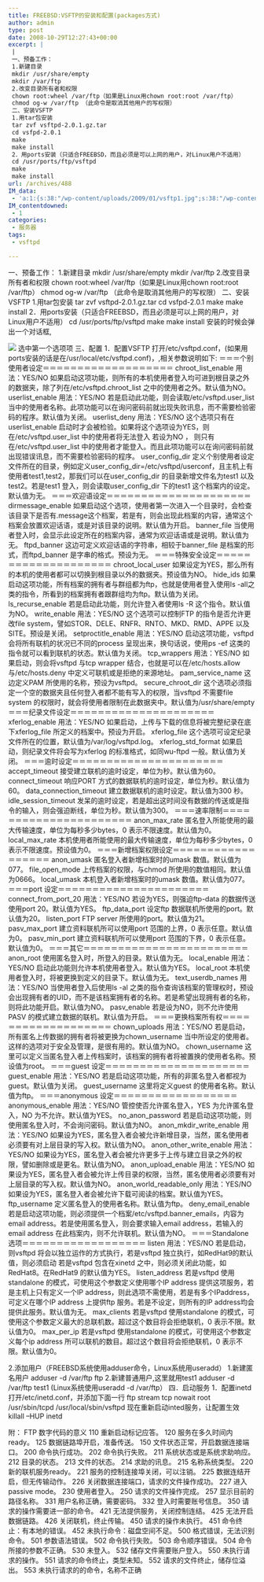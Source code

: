 ```yaml
---
title: FREEBSD:VSFTP的安装和配置(packages方式)
author: admin
type: post
date: 2008-10-29T12:27:43+00:00
excerpt: |
 |
 一、预备工作：
 1.新建目录
 mkdir /usr/share/empty
 mkdir /var/ftp
 2.改变目录所有者和权限
 chown root:wheel /var/ftp（如果是Linux用chown root:root /var/ftp）
 chmod og-w /var/ftp （此命令是取消其他用户的写权限）
 二、安装VSFTP
 1.用tar包安装
 tar zvf vsftpd-2.0.1.gz.tar
 cd vsfpd-2.0.1
 make
 make install
 2．用ports安装（只适合FREEBSD，而且必须是可以上网的用户，对Linux用户不适用）
 cd /usr/ports/ftp/vsftpd
 make
 make install
url: /archives/488
IM_data:
 - 'a:1:{s:38:"/wp-content/uploads/2009/01/vsftp1.jpg";s:38:"/wp-content/uploads/2009/01/vsftp1.jpg";}'
IM_contentdowned:
 - 1
categories:
 - 服务器
tags:
 - vsftpd

---
```

一、预备工作：
1.新建目录
mkdir /usr/share/empty
mkdir /var/ftp
2.改变目录所有者和权限
chown root:wheel /var/ftp（如果是Linux用chown root:root /var/ftp）
chmod og-w /var/ftp （此命令是取消其他用户的写权限）
二、安装VSFTP
1.用tar包安装
tar zvf vsftpd-2.0.1.gz.tar
cd vsfpd-2.0.1
make
make install
2．用ports安装（只适合FREEBSD，而且必须是可以上网的用户，对Linux用户不适用）
cd /usr/ports/ftp/vsftpd
make
make install
安装的时候会弹出一个对话框,

[![](https://blogstatic.haohtml.com//uploads/2023/09/vsftp1.jpg)][1]
选中第一个选项项
三、配置
1．配置VSFTP
打开/etc/vsftpd.conf，(如果用ports安装的话是在/usr/local/etc/vsftpd.conf)，,相关参数说明如下:
＝＝＝个别使用者设定＝＝＝＝＝＝＝＝＝＝＝＝＝＝＝＝＝＝＝
chroot\_list\_enable
用法：YES/NO
如果启动这项功能，则所有的本机使用者登入均可进到根目录之外的数据夹，除了列在/etc/vsftpd.chroot_list 之中的使用者之外。默认值为NO。
userlist_enable
用法：YES/NO
若是启动此功能，则会读取/etc/vsftpd.user_list 当中的使用者名称。此项功能可以在询问密码前就出现失败讯息，而不需要检验密码的程序。默认值为关闭。
userlist_deny
用法：YES/NO
这个选项只有在userlist\_enable 启动时才会被检验。如果将这个选项设为YES，则在/etc/vsftpd.user\_list 中的使用者将无法登入 若设为NO ， 则只有在/etc/vsftpd.user_list 中的使用者才能登入。而且此项功能可以在询问密码前就出现错误讯息，而不需要检验密码的程序。
user\_config\_dir
定义个别使用者设定文件所在的目录，例如定义user\_config\_dir=/etc/vsftpd/userconf，且主机上有使用者test1,test2，那我们可以在user\_config\_dir 的目录新增文件名为test1 以及test2。若是test1 登入，则会读取user\_config\_dir 下的test1 这个档案内的设定。默认值为无。
＝＝＝欢迎语设定＝＝＝＝＝＝＝＝＝＝＝＝＝＝＝＝＝＝＝＝＝
dirmessage_enable
如果启动这个选项，使用者第一次进入一个目录时，会检查该目录下是否有.message这个档案，若是有，则会出现此档案的内容，通常这个档案会放置欢迎话语，或是对该目录的说明。默认值为开启。
banner_file
当使用者登入时，会显示此设定所在的档案内容，通常为欢迎话语或是说明。默认值为无。
ftpd_banner
这边可定义欢迎话语的字符串，相较于banner\_file 是档案的形式，而ftpd\_banner 是字串的格式。预设为无。
＝＝＝特殊安全设定＝＝＝＝＝＝＝＝＝＝＝＝＝＝＝＝＝＝＝＝
chroot\_local\_user
如果设定为YES，那么所有的本机的使用者都可以切换到根目录以外的数据夹。预设值为NO。
hide_ids
如果启动这项功能，所有档案的拥有者与群组都为ftp，也就是使用者登入使用ls -all之类的指令，所看到的档案拥有者跟群组均为ftp。默认值为关闭。
ls\_recurse\_enable
若是启动此功能，则允许登入者使用ls -R 这个指令。默认值为NO。
write_enable
用法：YES/NO
这个选项可以控制FTP 的指令是否允许更改file system，譬如STOR、DELE、RNFR、RNTO、MKD、RMD、APPE 以及SITE。预设是关闭。
setproctitle_enable
用法：YES/NO
启动这项功能，vsftpd 会将所有联机的状况已不同的process 呈现出来，换句话说，使用ps -ef 这类的指令就可以看到联机的状态。默认值为关闭。
tcp_wrappers
用法：YES/NO
如果启动，则会将vsftpd 与tcp wrapper 结合，也就是可以在/etc/hosts.allow 与/etc/hosts.deny 中定义可联机或是拒绝的来源地址。
pam\_service\_name
这边定义PAM 所使用的名称，预设为vsftpd。
secure\_chroot\_dir
这个选项必须指定一个空的数据夹且任何登入者都不能有写入的权限，当vsftpd 不需要file system 的权限时，就会将使用者限制在此数据夹中。默认值为/usr/share/empty
＝＝＝纪录文件设定＝＝＝＝＝＝＝＝＝＝＝＝＝＝＝＝＝＝＝＝＝
xferlog_enable
用法：YES/NO
如果启动，上传与下载的信息将被完整纪录在底下xferlog_file 所定义的档案中。预设为开启。
xferlog_file
这个选项可设定纪录文件所在的位置，默认值为/var/log/vsftpd.log。
xferlog\_std\_format
如果启动，则纪录文件将会写为xferlog 的标准格式，如同wu-ftpd 一般。默认值为关闭。
＝＝＝逾时设定＝＝＝＝＝＝＝＝＝＝＝＝＝＝＝＝＝＝＝＝＝＝
accept_timeout
接受建立联机的逾时设定，单位为秒。默认值为60。
connect_timeout
响应PORT 方式的数据联机的逾时设定，单位为秒。默认值为60。
data\_connection\_timeout
建立数据联机的逾时设定。默认值为300 秒。
idle\_session\_timeout
发呆的逾时设定，若是超出这时间没有数据的传送或是指令的输入，则会强迫断线，单位为秒。默认值为300。
＝＝＝速率限制＝＝＝＝＝＝＝＝＝＝＝＝＝＝＝＝＝＝＝＝＝＝
anon\_max\_rate
匿名登入所能使用的最大传输速度，单位为每秒多少bytes，0 表示不限速度。默认值为0。
local\_max\_rate
本机使用者所能使用的最大传输速度，单位为每秒多少bytes，0 表示不限速度。预设值为0。
＝＝＝新增档案权限设定＝＝＝＝＝＝＝＝＝＝＝＝＝＝＝＝＝＝
anon_umask
匿名登入者新增档案时的umask 数值。默认值为077。
file\_open\_mode
上传档案的权限，与chmod 所使用的数值相同。默认值为0666。
local_umask
本机登入者新增档案时的umask 数值。默认值为077。
＝＝＝port 设定＝＝＝＝＝＝＝＝＝＝＝＝＝＝＝＝＝＝＝＝＝＝
connect\_from\_port_20
用法：YES/NO
若设为YES，则强迫ftp-data 的数据传送使用port 20。默认值为YES。
ftp\_data\_port
设定ftp 数据联机所使用的port。默认值为20。
listen_port
FTP server 所使用的port。默认值为21。
pasv\_max\_port
建立资料联机所可以使用port 范围的上界，0 表示任意。默认值为0。
pasv\_min\_port
建立资料联机所可以使用port 范围的下界，0 表示任意。默认值为0。
＝＝＝其它＝＝＝＝＝＝＝＝＝＝＝＝＝＝＝＝＝＝＝＝＝＝＝＝
anon_root
使用匿名登入时，所登入的目录。默认值为无。
local_enable
用法：YES/NO
启动此功能则允许本机使用者登入。默认值为YES。
local_root
本机使用者登入时，将被更换到定义的目录下。默认值为无。
text\_userdb\_names
用法：YES/NO
当使用者登入后使用ls -al 之类的指令查询该档案的管理权时，预设会出现拥有者的UID，而不是该档案拥有者的名称。若是希望出现拥有者的名称，则将此功能开启。默认值为NO。
pasv_enable
若是设为NO，则不允许使用PASV 的模式建立数据的联机。默认值为开启。
＝＝＝更换档案所有权＝＝＝＝＝＝＝＝＝＝＝＝＝＝＝＝＝＝＝
chown_uploads
用法：YES/NO
若是启动，所有匿名上传数据的拥有者将被更换为chown_username 当中所设定的使用者。这样的选项对于安全及管理，是很有用的。默认值为NO。
chown_username
这里可以定义当匿名登入者上传档案时，该档案的拥有者将被置换的使用者名称。预设值为root。
＝＝＝guest 设定＝＝＝＝＝＝＝＝＝＝＝＝＝＝＝＝＝＝＝＝＝
guest_enable
用法：YES/NO
若是启动这项功能，所有的非匿名登入者都视为guest。默认值为关闭。
guest_username
这里将定义guest 的使用者名称。默认值为ftp。
＝＝＝anonymous 设定＝＝＝＝＝＝＝＝＝＝＝＝＝＝＝＝＝＝
anonymous_enable
用法：YES/NO
管控使否允许匿名登入，YES 为允许匿名登入，NO 为不允许。默认值为YES。
no\_anon\_password
若是启动这项功能，则使用匿名登入时，不会询问密码。默认值为NO。
anon\_mkdir\_write_enable
用法：YES/NO
如果设为YES，匿名登入者会被允许新增目录，当然，匿名使用者必须要有对上层目录的写入权。默认值为NO。
anon\_other\_write_enable
用法：YES/NO
如果设为YES，匿名登入者会被允许更多于上传与建立目录之外的权限，譬如删除或是更名。默认值为NO。
anon\_upload\_enable
用法：YES/NO
如果设为YES，匿名登入者会被允许上传目录的权限，当然，匿名使用者必须要有对上层目录的写入权。默认值为NO。
anon\_world\_readable_only
用法：YES/NO
如果设为YES，匿名登入者会被允许下载可阅读的档案。默认值为YES。
ftp_username
定义匿名登入的使用者名称。默认值为ftp。
deny\_email\_enable
若是启动这项功能，则必须提供一个档案/etc/vsftpd.banner_emails，内容为email address。若是使用匿名登入，则会要求输入email address，若输入的email address 在此档案内，则不允许联机。默认值为NO。
＝＝＝Standalone 选项＝＝＝＝＝＝＝＝＝＝＝＝＝＝＝＝＝＝
listen
用法：YES/NO
若是启动，则vsftpd 将会以独立运作的方式执行，若是vsftpd 独立执行，如RedHat9的默认值，则必须启动 若是vsftpd 包含在xinetd 之中，则必须关闭此功能，如RedHat8。在RedHat9 的默认值为YES。
listen_address
若是vsftpd 使用standalone 的模式，可使用这个参数定义使用哪个IP address 提供这项服务，若是主机上只有定义一个IP address，则此选项不需使用，若是有多个IPaddress，可定义在哪个IP address 上提供ftp 服务。若是不设定，则所有的IP address均会提供此服务。默认值为无。
max_clients
若是vsftpd 使用standalone 的模式，可使用这个参数定义最大的总联机数。超过这个数目将会拒绝联机，0 表示不限。默认值为0。
max\_per\_ip
若是vsftpd 使用standalone 的模式，可使用这个参数定义每个ip address 所可以联机的数目。超过这个数目将会拒绝联机，0 表示不限。默认值为0。

2.添加用户（FREEBSD系统使用adduser命令，Linux系统用useradd）
1.新建匿名用户
adduser -d /var/ftp ftp
2.新建普通用户,这里就用test1
adduser -d /var/ftp test1 (Linux系统使用useradd -d /var/ftp）
四．启动服务
1．配置inetd
打开/etc/inetd.conf，并添加下面一行
ftp stream tcp nowait root /usr/sbin/tcpd /usr/local/sbin/vsftpd
现在重新启动inted服务，让配置生效
killall –HUP inetd

附：
FTP 数字代码的意义
110 重新启动标记应答。
120 服务在多久时间内ready。
125 数据链路埠开启，准备传送。
150 文件状态正常，开启数据连接端口。
200 命令执行成功。
202 命令执行失败。
211 系统状态或是系统求助响应。
212 目录的状态。
213 文件的状态。
214 求助的讯息。
215 名称系统类型。
220 新的联机服务ready。
221 服务的控制连接埠关闭，可以注销。
225 数据连结开启，但无传输动作。
226 关闭数据连接端口，请求的文件操作成功。
227 进入passive mode。
230 使用者登入。
250 请求的文件操作完成。
257 显示目前的路径名称。
331 用户名称正确，需要密码。
332 登入时需要账号信息。
350 请求的操作需要进一部的命令。
421 无法提供服务，关闭控制连结。
425 无法开启数据链路。
426 关闭联机，终止传输。
450 请求的操作未执行。
451 命令终止：有本地的错误。
452 未执行命令：磁盘空间不足。
500 格式错误，无法识别命令。
501 参数语法错误。
502 命令执行失败。
503 命令顺序错误。
504 命令所接的参数不正确。
530 未登入。
532 储存文件需要账户登入。
550 未执行请求的操作。
551 请求的命令终止，类型未知。
552 请求的文件终止，储存位溢出。
553 未执行请求的的命令，名称不正确

[1]: /wp-content/uploads/2009/01/vsftp1.jpg